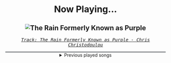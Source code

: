 <div align="center"> 
<h1>Now Playing...</h1>

![The Rain Formerly Known as Purple](https://i.scdn.co/image/ab67616d00001e020eb570f96d74ca102684ff48)
--
_<samp><a href="https://open.spotify.com/track/5KEoPtv1mCNpF9Ne75kozY">Track: The Rain Formerly Known as Purple - Chris Christodoulou</a></samp>_

<div style="border: 1px #4B5054 solid"></div>
<details>
  <summary>
    Previous played songs
  </summary>
  <table>
    <thead>
      <tr>
        <th>
          Artist
        </th>
        <th>
          Song
        </th>
        <th>
          Link
        </th>
      </tr>
    </thead>
    <tbody>
      <tr><td>Chris Christodoulou</td><td>The Rain Formerly Known as Purple</td><td><a href="https://open.spotify.com/track/5KEoPtv1mCNpF9Ne75kozY">https://open.spotify.com/track/5KEoPtv1mCNpF9Ne75kozY</a></td></tr><tr><td>Mister Ethan</td><td>elevator music meme song (TRAP)</td><td><a href="https://open.spotify.com/track/6mRwhCZx2RLutsWC7RcCF8">https://open.spotify.com/track/6mRwhCZx2RLutsWC7RcCF8</a></td></tr><tr><td>Motionless In White</td><td>Red, White & Boom (feat. Caleb Shomo)</td><td><a href="https://open.spotify.com/track/0JGfANN7zFpb3NbRzYKXrp">https://open.spotify.com/track/0JGfANN7zFpb3NbRzYKXrp</a></td></tr><tr><td>Motionless In White</td><td>Cause Of Death</td><td><a href="https://open.spotify.com/track/1JMrmmvPZvwdKOnti8wbmC">https://open.spotify.com/track/1JMrmmvPZvwdKOnti8wbmC</a></td></tr><tr><td>Motionless In White</td><td>Werewolf</td><td><a href="https://open.spotify.com/track/1e1rQNYCZToyBDDka1Io34">https://open.spotify.com/track/1e1rQNYCZToyBDDka1Io34</a></td></tr><tr><td>Motionless In White</td><td>Porcelain</td><td><a href="https://open.spotify.com/track/0RVy4QZozImoktsPqdcEv3">https://open.spotify.com/track/0RVy4QZozImoktsPqdcEv3</a></td></tr><tr><td>Motionless In White</td><td>Slaughterhouse (feat. Bryan Garris Of Knocked Loose)</td><td><a href="https://open.spotify.com/track/2ClgEn1FZxchrqRZ04JZzj">https://open.spotify.com/track/2ClgEn1FZxchrqRZ04JZzj</a></td></tr><tr><td>Motionless In White</td><td>Cyberhex</td><td><a href="https://open.spotify.com/track/2vNUATEUKbavRo2gMjHs2S">https://open.spotify.com/track/2vNUATEUKbavRo2gMjHs2S</a></td></tr><tr><td>Motionless In White</td><td>Burned At Both Ends II</td><td><a href="https://open.spotify.com/track/0iSTQWpqF9kYgeck7GelOR">https://open.spotify.com/track/0iSTQWpqF9kYgeck7GelOR</a></td></tr><tr><td>Motionless In White</td><td>We Become The Night</td><td><a href="https://open.spotify.com/track/3Wqksj2gO4wcxWMwjAZ8AE">https://open.spotify.com/track/3Wqksj2gO4wcxWMwjAZ8AE</a></td></tr><tr><td>Motionless In White</td><td>B.F.B.T.G.: Corpse Nation</td><td><a href="https://open.spotify.com/track/6Aqyd2xeESP6HhUbbZvHoJ">https://open.spotify.com/track/6Aqyd2xeESP6HhUbbZvHoJ</a></td></tr><tr><td>Motionless In White</td><td>Meltdown</td><td><a href="https://open.spotify.com/track/6w3hTgFYPaUo6WFz2tEOtX">https://open.spotify.com/track/6w3hTgFYPaUo6WFz2tEOtX</a></td></tr><tr><td>Motionless In White</td><td>Scoring The End Of The World (feat. Mick Gordon)</td><td><a href="https://open.spotify.com/track/0Tkgl0sQyr6QO0IGmS8aa5">https://open.spotify.com/track/0Tkgl0sQyr6QO0IGmS8aa5</a></td></tr><tr><td>Enter Shikari</td><td>(pls) set me on fire</td><td><a href="https://open.spotify.com/track/1e2pxuvuShWJzb5cPZHUDN">https://open.spotify.com/track/1e2pxuvuShWJzb5cPZHUDN</a></td></tr><tr><td>Enter Shikari</td><td>(pls) set me on fire</td><td><a href="https://open.spotify.com/track/1e2pxuvuShWJzb5cPZHUDN">https://open.spotify.com/track/1e2pxuvuShWJzb5cPZHUDN</a></td></tr><tr><td>Enter Shikari</td><td>(pls) set me on fire</td><td><a href="https://open.spotify.com/track/1e2pxuvuShWJzb5cPZHUDN">https://open.spotify.com/track/1e2pxuvuShWJzb5cPZHUDN</a></td></tr><tr><td>Enter Shikari</td><td>(pls) set me on fire</td><td><a href="https://open.spotify.com/track/1e2pxuvuShWJzb5cPZHUDN">https://open.spotify.com/track/1e2pxuvuShWJzb5cPZHUDN</a></td></tr><tr><td>Anbu Monastir</td><td>Madara Uchiha Origin</td><td><a href="https://open.spotify.com/track/3otEUEkrLWszdsW8Ppi7In">https://open.spotify.com/track/3otEUEkrLWszdsW8Ppi7In</a></td></tr><tr><td>Dreamcatcher</td><td>REASON</td><td><a href="https://open.spotify.com/track/2RqjrPwWWk6MOo6YzqYJ6U">https://open.spotify.com/track/2RqjrPwWWk6MOo6YzqYJ6U</a></td></tr><tr><td>Bleed From Within</td><td>I Am Damnation</td><td><a href="https://open.spotify.com/track/17ExHVQYfJBlTSnbidz0LQ">https://open.spotify.com/track/17ExHVQYfJBlTSnbidz0LQ</a></td></tr>
    </tbody>
  </table>
</details>

</div>
